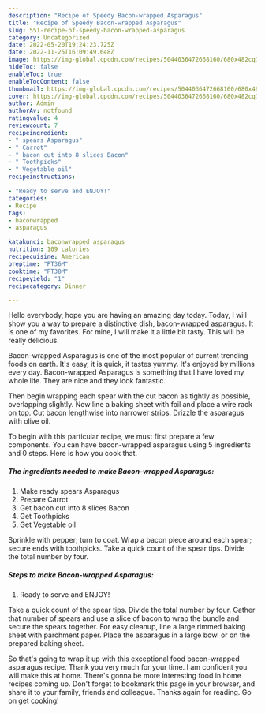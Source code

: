 ```yaml
---
description: "Recipe of Speedy Bacon-wrapped Asparagus"
title: "Recipe of Speedy Bacon-wrapped Asparagus"
slug: 551-recipe-of-speedy-bacon-wrapped-asparagus
category: Uncategorized
date: 2022-05-20T19:24:23.725Z
date: 2022-11-25T16:09:49.648Z
image: https://img-global.cpcdn.com/recipes/5044036472668160/680x482cq70/bacon-wrapped-asparagus-recipe-main-photo.jpg
hideToc: false
enableToc: true
enableTocContent: false
thumbnail: https://img-global.cpcdn.com/recipes/5044036472668160/680x482cq70/bacon-wrapped-asparagus-recipe-main-photo.jpg
cover: https://img-global.cpcdn.com/recipes/5044036472668160/680x482cq70/bacon-wrapped-asparagus-recipe-main-photo.jpg
author: Admin
authorAv: notfound
ratingvalue: 4
reviewcount: 7
recipeingredient:
- " spears Asparagus"
- " Carrot"
- " bacon cut into 8 slices Bacon"
- " Toothpicks"
- " Vegetable oil"
recipeinstructions:

- "Ready to serve and ENJOY!"
categories:
- Recipe
tags:
- baconwrapped
- asparagus

katakunci: baconwrapped asparagus 
nutrition: 109 calories
recipecuisine: American
preptime: "PT36M"
cooktime: "PT38M"
recipeyield: "1"
recipecategory: Dinner

---
```



Hello everybody, hope you are having an amazing day today. Today, I will show you a way to prepare a distinctive dish, bacon-wrapped asparagus. It is one of my favorites. For mine, I will make it a little bit tasty. This will be really delicious.

Bacon-wrapped Asparagus is one of the most popular of current trending foods on earth. It's easy, it is quick, it tastes yummy. It's enjoyed by millions every day. Bacon-wrapped Asparagus is something that I have loved my whole life. They are nice and they look fantastic.

Then begin wrapping each spear with the cut bacon as tightly as possible, overlapping slightly. Now line a baking sheet with foil and place a wire rack on top. Cut bacon lengthwise into narrower strips. Drizzle the asparagus with olive oil.


To begin with this particular recipe, we must first prepare a few components. You can have bacon-wrapped asparagus using 5 ingredients and 0 steps. Here is how you cook that.

<!--inarticleads1-->

##### The ingredients needed to make Bacon-wrapped Asparagus:

1. Make ready  spears Asparagus
1. Prepare  Carrot
1. Get  bacon cut into 8 slices Bacon
1. Get  Toothpicks
1. Get  Vegetable oil


Sprinkle with pepper; turn to coat. Wrap a bacon piece around each spear; secure ends with toothpicks. Take a quick count of the spear tips. Divide the total number by four. 

<!--inarticleads2-->

##### Steps to make Bacon-wrapped Asparagus:


1. Ready to serve and ENJOY!

Take a quick count of the spear tips. Divide the total number by four. Gather that number of spears and use a slice of bacon to wrap the bundle and secure the spears together. For easy cleanup, line a large rimmed baking sheet with parchment paper. Place the asparagus in a large bowl or on the prepared baking sheet. 

So that's going to wrap it up with this exceptional food bacon-wrapped asparagus recipe. Thank you very much for your time. I am confident you will make this at home. There's gonna be more interesting food in home recipes coming up. Don't forget to bookmark this page in your browser, and share it to your family, friends and colleague. Thanks again for reading. Go on get cooking!
